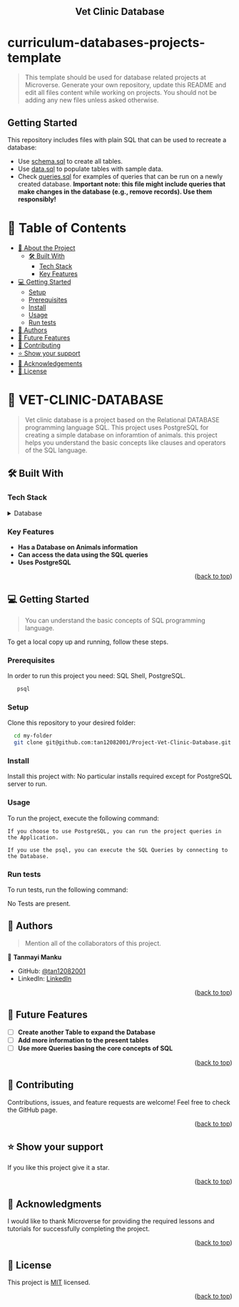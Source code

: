 <div align="center">  
  <h2><b> Vet Clinic Database </b></h2>
</div>

<a name="readme-top"></a>

# curriculum-databases-projects-template

> This template should be used for database related projects at Microverse.
> Generate your own repository, update this README and edit all files content while working on projects. You should not be adding any new files unless asked otherwise.


## Getting Started

This repository includes files with plain SQL that can be used to recreate a database:

- Use [schema.sql](./schema.sql) to create all tables.
- Use [data.sql](./data.sql) to populate tables with sample data.
- Check [queries.sql](./queries.sql) for examples of queries that can be run on a newly created database. **Important note: this file might include queries that make changes in the database (e.g., remove records). Use them responsibly!**

<a name="readme-top"></a>


<!-- TABLE OF CONTENTS -->

# 📗 Table of Contents

- [📖 About the Project](#about-project)
  - [🛠 Built With](#built-with)
    - [Tech Stack](#tech-stack)
    - [Key Features](#key-features)
- [💻 Getting Started](#getting-started)
  - [Setup](#setup)
  - [Prerequisites](#prerequisites)
  - [Install](#install)
  - [Usage](#usage)
  - [Run tests](#run-tests)
- [👥 Authors](#authors)
- [🔭 Future Features](#future-features)
- [🤝 Contributing](#contributing)
- [⭐️ Show your support](#support)
- [🙏 Acknowledgements](#acknowledgements)
- [📝 License](#license)

<!-- PROJECT DESCRIPTION -->

# 📖 VET-CLINIC-DATABASE <a name="about-project"></a>

> Vet clinic database is a project based on the Relational DATABASE programming language SQL. This project uses PostgreSQL for creating a simple database on inforamtion of animals. this project helps you understand the basic concepts like clauses and operators of the SQL language.

## 🛠 Built With <a name="built-with"></a>

### Tech Stack <a name="tech-stack"></a>

<details>
<summary>Database</summary>
  <ul>
    <li><a href="https://www.postgresql.org/">PostgreSQL</a></li>
  </ul>
</details>

<!-- Features -->

### Key Features <a name="key-features"></a>

- **Has a Database on Animals information**
- **Can access the data using the SQL queries**
- **Uses PostgreSQL**

<p align="right">(<a href="#readme-top">back to top</a>)</p>

<!-- LIVE DEMO -->

<!-- GETTING STARTED -->

## 💻 Getting Started <a name="getting-started"></a>

> You can understand the basic concepts of SQL programming language.

To get a local copy up and running, follow these steps.

### Prerequisites

In order to run this project you need: SQL Shell, PostgreSQL.

```sh
   psql
```

### Setup

Clone this repository to your desired folder:

```sh
  cd my-folder
  git clone git@github.com:tan12082001/Project-Vet-Clinic-Database.git
```

### Install

Install this project with: No particular installs required except for PostgreSQL server to run.

### Usage

To run the project, execute the following command: 

`If you choose to use PostgreSQL, you can run the project queries in the Application.`

`If you use the psql, you can execute the SQL Queries by connecting to the Database.`

### Run tests

To run tests, run the following command:

No Tests are present.


<!-- AUTHORS -->

## 👥 Authors <a name="authors"></a>

> Mention all of the collaborators of this project.

👤 **Tanmayi Manku**

- GitHub: [@tan12082001](https://github.com/tan12082001)
- LinkedIn: [LinkedIn](https://www.linkedin.com/in/tanmayi-manku-99195720a/)
<p align="right">(<a href="#readme-top">back to top</a>)</p>

<!-- FUTURE FEATURES -->

## 🔭 Future Features <a name="future-features"></a>

- [ ] **Create another Table to expand the Database**
- [ ] **Add more information to the present tables**
- [ ] **Use more Queries basing the core concepts of SQL**

<p align="right">(<a href="#readme-top">back to top</a>)</p>

<!-- CONTRIBUTING -->

## 🤝 Contributing <a name="contributing"></a>

Contributions, issues, and feature requests are welcome!
Feel free to check the GitHub page.

<p align="right">(<a href="#readme-top">back to top</a>)</p>

<!-- SUPPORT -->

## ⭐️ Show your support <a name="support"></a>

If you like this project give it a star.
<p align="right">(<a href="#readme-top">back to top</a>)</p>

<!-- ACKNOWLEDGEMENTS -->

## 🙏 Acknowledgments <a name="acknowledgements"></a>

I would like to thank Microverse for providing the required lessons and tutorials for successfully completing the project.

<p align="right">(<a href="#readme-top">back to top</a>)</p>

<!-- LICENSE -->

## 📝 License <a name="license"></a>

This project is [MIT](./LICENSE) licensed.

<p align="right">(<a href="#readme-top">back to top</a>)</p>
